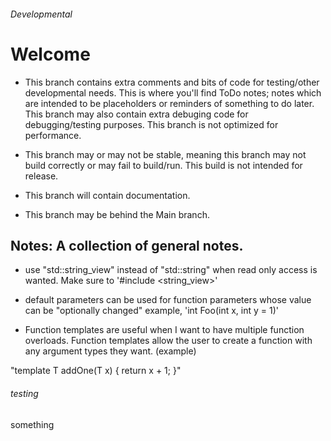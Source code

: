 ###### Developmental 
# Welcome

* This branch contains extra comments and bits of code for testing/other developmental needs. This is where you'll find ToDo notes; notes which are intended to be placeholders or reminders of something to do later. This branch may also contain extra debuging code for debugging/testing purposes. This branch is not optimized for performance. 

* This branch may or may not be stable, meaning this branch may not build correctly or may fail to build/run. This build is not intended for release. 

* This branch will contain documentation.

* This branch may be behind the Main branch.  


## Notes: A collection of general notes. 

* use "std::string_view" instead of "std::string" when read only access is wanted. Make sure to '#include <string_view>'

* default parameters can be used for function parameters whose value can be "optionally changed" example, 'int Foo(int x, int y = 1)' 

* Function templates are useful when I want to have multiple function overloads. Function templates allow the user to create a function with any argument types they want. (example) 

 "template <typename T>
T addOne(T x)
{
    return x + 1;
}"



###### testing 
<html>
something 
<!-- This is a comment -->
</html>